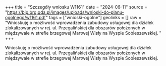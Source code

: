 +++
title = "Szczegóły wniosku W1161"
date = "2024-06-11"
source = "https://bip.brg.gda.pl/images/uploads/wnioski-do-planu-ogolnego/w1161.pdf"
tags = ["wnioski-ogolne"]
geolinks = []
raw = "Wnioskuję o możliwość wprowadzenia zabudowy usługowej dla działek zlokalizowanych w rej. ul. Przegalińskiej dla obszarów położonych w międzywale w strefie brzegowej Martwej Wisły na Wyspie Sobieszewskiej. "
+++

Wnioskuję o możliwość wprowadzenia zabudowy usługowej dla działek
zlokalizowanych w rej. ul. Przegalińskiej dla obszarów położonych w międzywale w strefie
brzegowej Martwej Wisły na Wyspie Sobieszewskiej.



